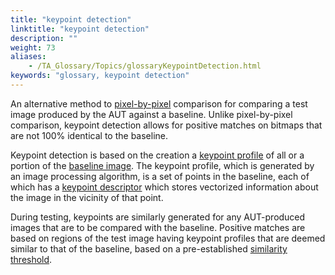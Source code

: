 ```yaml
--- 
title: "keypoint detection"
linktitle: "keypoint detection"
description: ""
weight: 73
aliases: 
    - /TA_Glossary/Topics/glossaryKeypointDetection.html
keywords: "glossary, keypoint detection"
---
```


An alternative method to [pixel-by-pixel](/TA_Automation/Topics/aut_image_comparison_techniques.html) comparison for comparing a test image produced by the AUT against a baseline. Unlike pixel-by-pixel comparison, keypoint detection allows for positive matches on bitmaps that are not 100% identical to the baseline.

Keypoint detection is based on the creation a [keypoint profile](/TA_Glossary/Topics/glossaryKeypointProfile.html) of all or a portion of the [baseline image](/TA_Glossary/Topics/glossaryBaselineImage.html). The keypoint profile, which is generated by an image processing algorithm, is a set of points in the baseline, each of which has a [keypoint descriptor](/TA_Glossary/Topics/glossaryKeypointDescriptor.html) which stores vectorized information about the image in the vicinity of that point.

During testing, keypoints are similarly generated for any AUT-produced images that are to be compared with the baseline. Positive matches are based on regions of the test image having keypoint profiles that are deemed similar to that of the baseline, based on a pre-established [similarity threshold](/TA_Glossary/Topics/glossarySimilarityThreshold.html).

